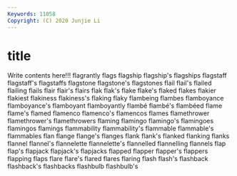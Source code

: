 ```yaml
---
Keywords: 11058
Copyright: (C) 2020 Junjie Li
---
```


# title

Write contents here!!!
flagrantly 
flags 
flagship 
flagship's 
flagships
flagstaff 
flagstaff's 
flagstaffs 
flagstone 
flagstone's 
flagstones 
flail 
flail's 
flailed 
flailing
flails 
flair 
flair's 
flairs 
flak 
flak's 
flake 
flake's 
flaked 
flakes
flakier 
flakiest 
flakiness 
flakiness's 
flaking 
flaky 
flambeing 
flambes 
flamboyance 
flamboyance's
flamboyant 
flamboyantly 
flambé 
flambé's 
flambéed 
flame 
flame's 
flamed 
flamenco 
flamenco's
flamencos 
flames 
flamethrower 
flamethrower's 
flamethrowers 
flaming 
flamingo 
flamingo's 
flamingoes 
flamingos
flamings 
flammability 
flammability's 
flammable 
flammable's 
flammables 
flan 
flange 
flange's 
flanges
flank 
flank's 
flanked 
flanking 
flanks 
flannel 
flannel's 
flannelette 
flannelette's 
flannelled
flannelling 
flannels 
flap 
flap's 
flapjack 
flapjack's 
flapjacks 
flapped 
flapper 
flapper's
flappers 
flapping 
flaps 
flare 
flare's 
flared 
flares 
flaring 
flash 
flash's
flashback 
flashback's 
flashbacks 
flashbulb 
flashbulb's 

